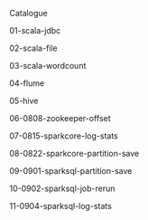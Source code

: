 Catalogue

01-scala-jdbc

02-scala-file

03-scala-wordcount

04-flume

05-hive

06-0808-zookeeper-offset

07-0815-sparkcore-log-stats

08-0822-sparkcore-partition-save

09-0901-sparksql-partition-save

10-0902-sparksql-job-rerun

11-0904-sparksql-log-stats